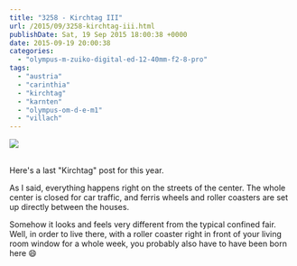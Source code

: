 ```yaml
---
title: "3258 - Kirchtag III"
url: /2015/09/3258-kirchtag-iii.html
publishDate: Sat, 19 Sep 2015 18:00:38 +0000
date: 2015-09-19 20:00:38
categories: 
  - "olympus-m-zuiko-digital-ed-12-40mm-f2-8-pro"
tags: 
  - "austria"
  - "carinthia"
  - "kirchtag"
  - "karnten"
  - "olympus-om-d-e-m1"
  - "villach"
---
```

<div class="container">
<div class="center"><a target="_blank" href="https://d25zfm9zpd7gm5.cloudfront.net/1200x1200/2015/20150731_172954_lr.jpg"><img class="webfeedsFeaturedVisual" src="https://d25zfm9zpd7gm5.cloudfront.net/0600x0600/2015/20150731_172954_lr.jpg" /></a></div>
</div>
<br />

Here's a last "Kirchtag" post for this year. 

<a target="_blank" href="https://d25zfm9zpd7gm5.cloudfront.net/1200x1200/2015/20150731_174619_lr.jpg"><img style="margin: 0pt 0px 0pt 10px; float: right;" src="https://d25zfm9zpd7gm5.cloudfront.net/0150x0150/2015/20150731_174619_lr.jpg" alt="" border="0" /></a> As I said, everything happens right on the streets of the center. The whole center is closed for car traffic, and ferris wheels and roller coasters are set up directly between the houses.

<a target="_blank" href="https://d25zfm9zpd7gm5.cloudfront.net/1200x1200/2015/20150731_174820_lr.jpg"><img style="margin: 0pt 10px 0pt 0px; float: left;" src="https://d25zfm9zpd7gm5.cloudfront.net/0150x0150/2015/20150731_174820_lr.jpg" alt="" border="0" /></a> Somehow it looks and feels very different from the typical confined fair. Well, in order to live there, with a roller coaster right in front of your living room window for a whole week, you probably also have to have been born here 😄


